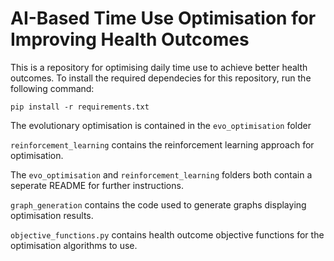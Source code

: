 # AI-Based Time Use Optimisation for Improving Health Outcomes

This is a repository for optimising daily time use to achieve better health outcomes. To install the required dependecies for this repository, run the following command:

```
pip install -r requirements.txt
```

The evolutionary optimisation is contained in the `evo_optimisation` folder

`reinforcement_learning` contains the reinforcement learning approach for optimisation.

The `evo_optimisation` and `reinforcement_learning` folders both contain a seperate README for further instructions.

`graph_generation` contains the code used to generate graphs displaying optimisation results.

`objective_functions.py` contains health outcome objective functions for the optimisation algorithms to use.

